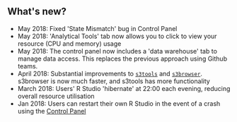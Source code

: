 ## What's new?

- May 2018: Fixed 'State Mismatch' bug in Control Panel
- May 2018: 'Analytical Tools' tab now allows you to click to view your resource (CPU and memory) usage
- May 2018: The control panel now includes a 'data warehouse' tab to manage data access.  This replaces the previous approach using Github teams.
- April 2018:  Substantial improvements to [`s3tools`](https://github.com/moj-analytical-services/s3tools) and [`s3browser`](https://github.com/moj-analytical-services/s3browser).  s3browser is now much faster, and s3tools has more functionality
- March 2018:  Users' R Studio 'hibernate' at 22:00 each evening, reducing overall resource utilisation
- Jan 2018:  Users can restart their own R Studio in the event of a crash using the [Control Panel](http://cpanel-master.services.alpha.mojanalytics.xyz/)

